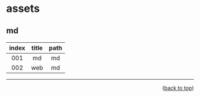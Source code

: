 <a name="topage"></a>

# assets 

## md

#### 
| index | title | path |
| :-:   |  :-:  | :-:  | 
|  001  | md    | md   | 
|  002  | web   | md   | 

----


<p align="right">(<a href="#topage">back to top</a>)</p>
<br/>
<br/>
